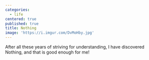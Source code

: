 ```yaml
---
categories:
  - life
centered: true
published: true
title: Nothing
image: 'https://i.imgur.com/DvMoHby.jpg'
---
```

After all these years
of striving for understanding,
I have discovered Nothing,
and that is good enough
for me!
